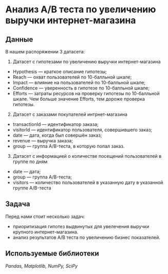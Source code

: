 # Анализ А/В теста по увеличению выручки интернет-магазина

## Данные

В нашем распоряжении 3 датасета:

1) Датасет с гипотезами по увеличению выручки интернет-магазина

- Hypothesis — краткое описание гипотезы;
- Reach — охват пользователей по 10-балльной шкале;
- Impact — влияние на пользователей по 10-балльной шкале;
- Confidence — уверенность в гипотезе по 10-балльной шкале;
- Efforts — затраты ресурсов на проверку гипотезы по 10-балльной шкале. Чем больше значение Efforts, тем дороже проверка гипотезы.

2) Датасет с заказами покупателей интрнет-магазина

- transactionId — идентификатор заказа;
- visitorId — идентификатор пользователя, совершившего заказ;
- date — дата, когда был совершён заказ;
- revenue — выручка заказа;
- group — группа A/B-теста, в которую попал заказ.

3) Датасет с информацией о количестве посещений пользователей в группе по дням
- date — дата;
- group — группа A/B-теста;
- visitors — количество пользователей в указанную дату в указанной группе A/B-теста

## Задача

Перед нами стоит несколько задач:

- приоритизация гипотез выдвинутых для увелечения выручки крупного интернет-магазина. 
- анализ результатов А/В теста по увеличению бизнес показателей.

## Используемые библиотеки

*Pandas, Matplotlib, NumPy, SciPy*
